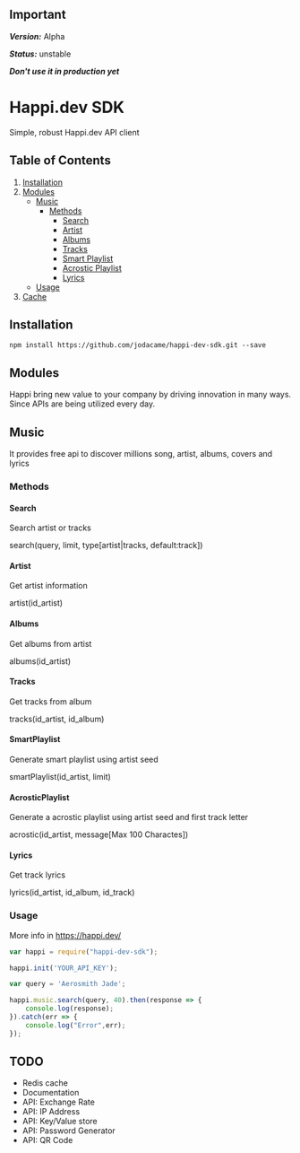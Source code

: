 ## Important
***Version:*** Alpha

***Status:*** unstable

***Don't use it in production yet***

# Happi.dev SDK
Simple, robust Happi.dev API client


## Table of Contents
1. [Installation](#installation)
2. [Modules](#modules)
    * [Music](#music)
        * [Methods](#methods)
            * [Search](#search)
            * [Artist](#artist)
            * [Albums](#albums)
            * [Tracks](#tracks)
            * [Smart Playlist](#smartplaylist)
            * [Acrostic Playlist](#acrosticplaylist)
            * [Lyrics](#lyrics)
    * [Usage](#usage)
4. [Cache](#cache)

## Installation
```bash
npm install https://github.com/jodacame/happi-dev-sdk.git --save
```


## Modules
Happi bring new value to your company by driving innovation in many ways. Since APIs are being utilized every day.

## Music
It provides free api to discover millions song, artist, albums, covers and lyrics

### Methods


#### Search
Search artist or tracks 

search(query, limit, type[artist|tracks, default:track])

#### Artist
Get artist information

artist(id_artist)

#### Albums
Get albums from artist 

albums(id_artist)

#### Tracks
Get tracks from album 

tracks(id_artist, id_album)

#### SmartPlaylist
Generate smart playlist using artist seed 

smartPlaylist(id_artist, limit)

#### AcrosticPlaylist
Generate a acrostic playlist using artist seed and first track letter

acrostic(id_artist, message[Max 100 Charactes])

#### Lyrics
Get track lyrics 

lyrics(id_artist, id_album, id_track)

### Usage

More info in https://happi.dev/

```javascript
var happi = require("happi-dev-sdk");

happi.init('YOUR_API_KEY');

var query = 'Aerosmith Jade';

happi.music.search(query, 40).then(response => {
    console.log(response);
}).catch(err => {
    console.log("Error",err);
});
```

## TODO
* Redis cache
* Documentation
* API: Exchange Rate
* API: IP Address
* API: Key/Value store 
* API: Password Generator
* API: QR Code

